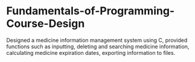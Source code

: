 # Fundamentals-of-Programming-Course-Design
Designed a medicine information management system using C, provided functions such as inputting, deleting and searching medicine information, calculating medicine expiration dates, exporting information to files.

